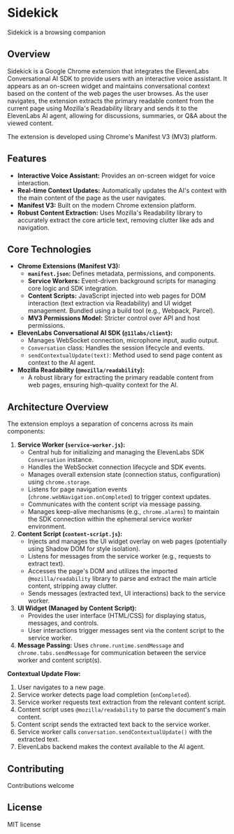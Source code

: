 # Sidekick

Sidekick is a browsing companion

## Overview

Sidekick is a Google Chrome extension that integrates the ElevenLabs Conversational AI SDK to provide users with an interactive voice assistant. It appears as an on-screen widget and maintains conversational context based on the content of the web pages the user browses. As the user navigates, the extension extracts the primary readable content from the current page using Mozilla's Readability library and sends it to the ElevenLabs AI agent, allowing for discussions, summaries, or Q&A about the viewed content.

The extension is developed using Chrome's Manifest V3 (MV3) platform.

## Features

- **Interactive Voice Assistant:** Provides an on-screen widget for voice interaction.
- **Real-time Context Updates:** Automatically updates the AI's context with the main content of the page as the user navigates.
- **Manifest V3:** Built on the modern Chrome extension platform.
- **Robust Content Extraction:** Uses Mozilla's Readability library to accurately extract the core article text, removing clutter like ads and navigation.

## Core Technologies

- **Chrome Extensions (Manifest V3):**
  - **`manifest.json`:** Defines metadata, permissions, and components.
  - **Service Workers:** Event-driven background scripts for managing core logic and SDK integration.
  - **Content Scripts:** JavaScript injected into web pages for DOM interaction (text extraction via Readability) and UI widget management. Bundled using a build tool (e.g., Webpack, Parcel).
  - **MV3 Permissions Model:** Stricter control over API and host permissions.
- **ElevenLabs Conversational AI SDK (`@11labs/client`):**
  - Manages WebSocket connection, microphone input, audio output.
  - `Conversation` class: Handles the session lifecycle and events.
  - `sendContextualUpdate(text)`: Method used to send page content as context to the AI agent.
- **Mozilla Readability (`@mozilla/readability`):**
  - A robust library for extracting the primary readable content from web pages, ensuring high-quality context for the AI.

## Architecture Overview

The extension employs a separation of concerns across its main components:

1.  **Service Worker (`service-worker.js`):**
    - Central hub for initializing and managing the ElevenLabs SDK `Conversation` instance.
    - Handles the WebSocket connection lifecycle and SDK events.
    - Manages overall extension state (connection status, configuration) using `chrome.storage`.
    - Listens for page navigation events (`chrome.webNavigation.onCompleted`) to trigger context updates.
    - Communicates with the content script via message passing.
    - Manages keep-alive mechanisms (e.g., `chrome.alarms`) to maintain the SDK connection within the ephemeral service worker environment.
2.  **Content Script (`content-script.js`):**
    - Injects and manages the UI widget overlay on web pages (potentially using Shadow DOM for style isolation).
    - Listens for messages from the service worker (e.g., requests to extract text).
    - Accesses the page's DOM and utilizes the imported `@mozilla/readability` library to parse and extract the main article content, stripping away clutter.
    - Sends messages (extracted text, UI interactions) back to the service worker.
3.  **UI Widget (Managed by Content Script):**
    - Provides the user interface (HTML/CSS) for displaying status, messages, and controls.
    - User interactions trigger messages sent via the content script to the service worker.
4.  **Message Passing:** Uses `chrome.runtime.sendMessage` and `chrome.tabs.sendMessage` for communication between the service worker and content script(s).

**Contextual Update Flow:**

1.  User navigates to a new page.
2.  Service worker detects page load completion (`onCompleted`).
3.  Service worker requests text extraction from the relevant content script.
4.  Content script uses `@mozilla/readability` to parse the document's main content.
5.  Content script sends the extracted text back to the service worker.
6.  Service worker calls `conversation.sendContextualUpdate()` with the extracted text.
7.  ElevenLabs backend makes the context available to the AI agent.

## Contributing

Contributions welcome

## License

MIT license
